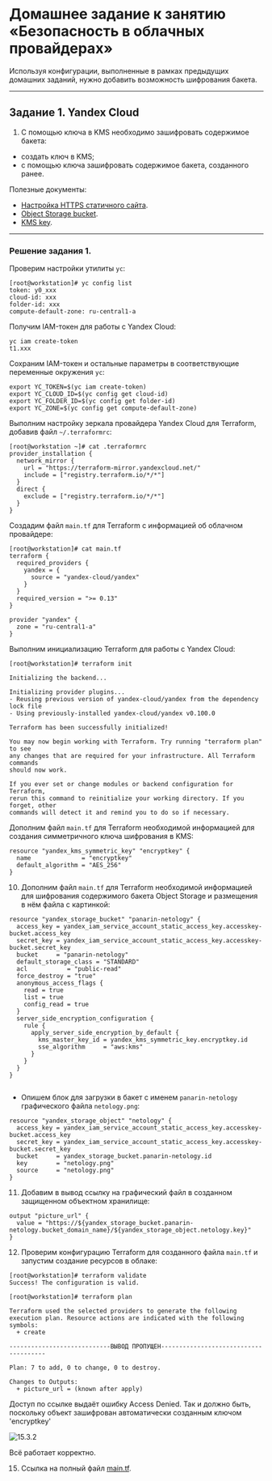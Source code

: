 # Домашнее задание к занятию «Безопасность в облачных провайдерах»  
Используя конфигурации, выполненные в рамках предыдущих домашних заданий, нужно добавить возможность шифрования бакета.

---
## Задание 1. Yandex Cloud   

1. С помощью ключа в KMS необходимо зашифровать содержимое бакета:

 - создать ключ в KMS;
 - с помощью ключа зашифровать содержимое бакета, созданного ранее.

Полезные документы:

- [Настройка HTTPS статичного сайта](https://cloud.yandex.ru/docs/storage/operations/hosting/certificate).
- [Object Storage bucket](https://registry.terraform.io/providers/yandex-cloud/yandex/latest/docs/resources/storage_bucket).
- [KMS key](https://registry.terraform.io/providers/yandex-cloud/yandex/latest/docs/resources/kms_symmetric_key).

--- 

### Решение задания 1.

Проверим настройки утилиты `yc`:
```
[root@workstation]# yc config list
token: y0_xxx
cloud-id: xxx
folder-id: xxx
compute-default-zone: ru-central1-a
```

Получим IAM-токен для работы с Yandex Cloud:
```
yc iam create-token
t1.xxx
```

Сохраним IAM-токен и остальные параметры в соответствующие переменные окружения `yc`:
```
export YC_TOKEN=$(yc iam create-token)
export YC_CLOUD_ID=$(yc config get cloud-id)
export YC_FOLDER_ID=$(yc config get folder-id)
export YC_ZONE=$(yc config get compute-default-zone)
```

Выполним настройку зеркала провайдера Yandex Cloud для Terraform, добавив файл `~/.terraformrc`:
```
[root@workstation ~]# cat .terraformrc
provider_installation {
  network_mirror {
    url = "https://terraform-mirror.yandexcloud.net/"
    include = ["registry.terraform.io/*/*"]
  }
  direct {
    exclude = ["registry.terraform.io/*/*"]
  }
}
```

Создадим файл `main.tf` для Terraform с информацией об облачном провайдере:
```
[root@workstation]# cat main.tf
terraform {
  required_providers {
    yandex = {
      source = "yandex-cloud/yandex"
    }
  }
  required_version = ">= 0.13"
}

provider "yandex" {
  zone = "ru-central1-a"
}
``` 

Выполним инициализацию Terraform для работы с Yandex Cloud:
```
[root@workstation]# terraform init

Initializing the backend...

Initializing provider plugins...
- Reusing previous version of yandex-cloud/yandex from the dependency lock file
- Using previously-installed yandex-cloud/yandex v0.100.0

Terraform has been successfully initialized!

You may now begin working with Terraform. Try running "terraform plan" to see
any changes that are required for your infrastructure. All Terraform commands
should now work.

If you ever set or change modules or backend configuration for Terraform,
rerun this command to reinitialize your working directory. If you forget, other
commands will detect it and remind you to do so if necessary.
```
Дополним файл `main.tf` для Terraform необходимой информацией для создания симметричного ключа шифрования в KMS:
```
resource "yandex_kms_symmetric_key" "encryptkey" {
  name              = "encryptkey"
  default_algorithm = "AES_256"
}
```

10. Дополним файл `main.tf` для Terraform необходимой информацией для шифрования содержимого бакета Object Storage и размещения в нём файла с картинкой:
```
resource "yandex_storage_bucket" "panarin-netology" {
  access_key = yandex_iam_service_account_static_access_key.accesskey-bucket.access_key
  secret_key = yandex_iam_service_account_static_access_key.accesskey-bucket.secret_key
  bucket     = "panarin-netology"
  default_storage_class = "STANDARD"
  acl           = "public-read"
  force_destroy = "true"
  anonymous_access_flags {
    read = true
    list = true
    config_read = true
  }
  server_side_encryption_configuration {
    rule {
      apply_server_side_encryption_by_default {
        kms_master_key_id = yandex_kms_symmetric_key.encryptkey.id
        sse_algorithm     = "aws:kms"
      }
    }
  }
}


```
* Опишем блок для загрузки в бакет с именем `panarin-netology` графического файла `netology.png`:
```
resource "yandex_storage_object" "netology" {
  access_key = yandex_iam_service_account_static_access_key.accesskey-bucket.access_key
  secret_key = yandex_iam_service_account_static_access_key.accesskey-bucket.secret_key
  bucket     = yandex_storage_bucket.panarin-netology.id
  key        = "netology.png"
  source     = "netology.png"
}
```

11. Добавим в вывод ссылку на графический файл в созданном защищенном объектном хранилище:
```
output "picture_url" {
  value = "https://${yandex_storage_bucket.panarin-netology.bucket_domain_name}/${yandex_storage_object.netology.key}"
}
```
12. Проверим конфигурацию Terraform для созданного файла `main.tf` и запустим создание ресурсов в облаке:
```
[root@workstation]# terraform validate
Success! The configuration is valid.

[root@workstation]# terraform plan

Terraform used the selected providers to generate the following execution plan. Resource actions are indicated with the following symbols:
  + create

----------------------------ВЫВОД ПРОПУЩЕН--------------------------------------

Plan: 7 to add, 0 to change, 0 to destroy.

Changes to Outputs:
  + picture_url = (known after apply)

```

Доступ по ссылке выдаёт ошибку Access Denied. Так и должно быть, поскольку объект зашифрован автоматически созданным ключом 'encryptkey'

![15.3.2](./images/15.3.2.PNG)

Всё работает корректно.

15. Ссылка на полный файл [main.tf](./configs/main.tf).
